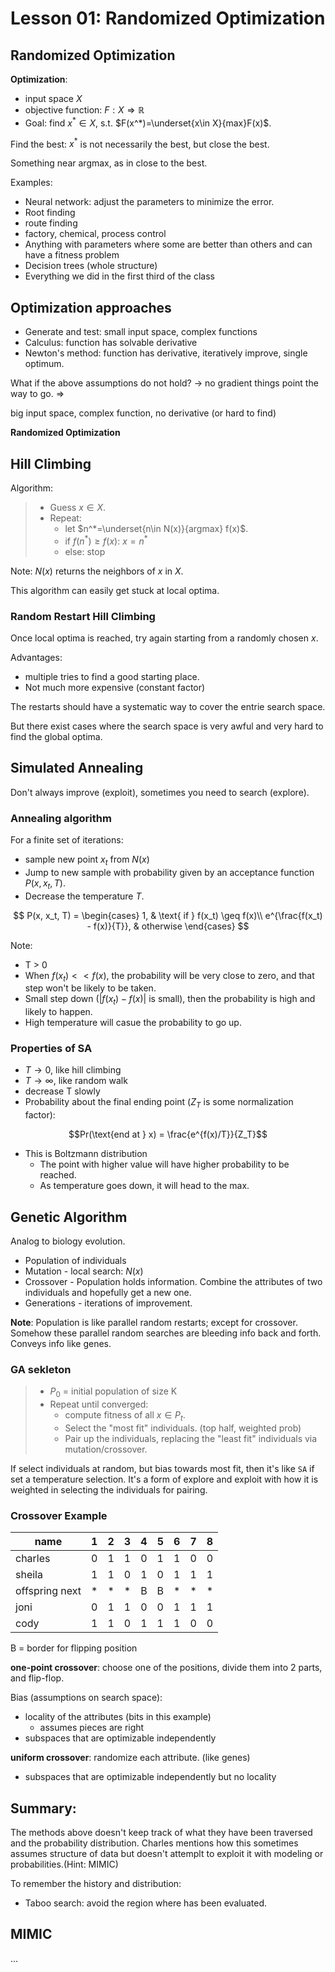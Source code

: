 # Lesson 01: Randomized Optimization

## Randomized Optimization

**Optimization**:

* input space $X$
* objective function: $F: X \Rightarrow \mathbb{R}$
* Goal: find $x^*\in X$, s.t. $F(x^*)=\underset{x\in X}{max}F(x)$.

Find the best: $x^*$ is not necessarily the best, but close the best.

Something near argmax, as in close to the best.

Examples:

* Neural network: adjust the parameters to minimize the error.
* Root finding
* route finding
* factory, chemical, process control
* Anything with parameters where some are better than others and can have a fitness problem
* Decision trees (whole structure)
* Everything we did in the first third of the class

## Optimization approaches

* Generate and test: small input space, complex functions
* Calculus: function has solvable derivative
* Newton's method: function has derivative, iteratively improve, single optimum.

What if the above assumptions do not hold? -> no gradient things point the way to go. =>

big input space, complex function, no derivative (or hard to find)

 **Randomized Optimization**

## Hill Climbing

Algorithm:
> * Guess $x \in X$.
> * Repeat:
>   + let $n^*=\underset{n\in N(x)}{argmax} f(x)$.
>   + if $f(n^*) \geq f(x)$: $x = n^*$
>   + else: stop

Note: $N(x)$ returns the neighbors of $x$ in $X$.

This algorithm  can easily get stuck at local optima.

### Random Restart Hill Climbing

Once local optima is reached, try again starting from a randomly chosen $x$.

Advantages:

* multiple tries to find a good starting place.
* Not much more expensive (constant factor)

The restarts should have a systematic way to cover the entrie search space.

But there exist cases where the search space is very awful and very hard to find the global optima.

## Simulated Annealing

Don't always improve (exploit), sometimes you need to search (explore).

### Annealing algorithm

For a finite set of iterations:
* sample new point $x_t$ from $N(x)$
* Jump to new sample with probability given by an acceptance function $P(x, x_t, T)$.
* Decrease the temperature $T$.

$$
P(x, x_t, T) =
     \begin{cases}
       1, & \text{ if } f(x_t) \geq f(x)\\
       e^{\frac{f(x_t) - f(x)}{T}}, & otherwise
     \end{cases}
$$

Note:

* T > 0
* When $f(x_t) << f(x)$, the probability will be very close to zero, and that step won't be likely to be taken.
* Small step down ($|f(x_t) - f(x)|$ is small), then the probability is high and likely to happen.
* High temperature will casue the probability to go up.

### Properties of SA

* $T \rightarrow 0$, like hill climbing
* $T \rightarrow \infty$, like random walk
* decrease T slowly
* Probability about the final ending point ($Z_T$ is some normalization factor):

$$Pr(\text{end at } x) = \frac{e^{f(x)/T}}{Z_T}$$

* This is Boltzmann distribution
  + The point with higher value will have higher probability to be reached.
  + As temperature goes down, it will head to the max.

## Genetic Algorithm

Analog to biology evolution.

* Population of individuals
* Mutation - local search: $N(x)$
* Crossover - Population holds information. Combine the attributes of two individuals and hopefully get a new one.
* Generations - iterations of improvement.

**Note**:  Population is like parallel random restarts; except for crossover.  Somehow these parallel random searches are bleeding info back and forth.  Conveys info like genes.

### GA sekleton

> * $P_0$ = initial population of size K
> * Repeat until converged:
>   + compute fitness of all $x \in P_t$.
>   + Select the "most fit" individuals. (top half, weighted prob)
>   + Pair up the individuals, replacing the "least fit" individuals via mutation/crossover.

If select individuals at random, but bias towards most fit, then it's like `SA` if set a temperature selection.  It's a form of explore and exploit with how it is weighted in selecting the individuals for pairing.

### Crossover Example

name | 1| 2 |3|4|5|6|7|8
-|-|-|-|-|-|-|-|-
charles | 0|1|1|0|1|1|0|0
sheila  |1|1|0|1|0|1|1|1
offspring next|*|*|*|B|B|*|*|*
joni    |0|1|1|0|0|1|1|1
cody    |1|1|0|1|1|1|0|0

B = border for flipping position

**one-point crossover**: choose one of the positions, divide them into 2 parts, and flip-flop.

Bias (assumptions on search space):

* locality of the attributes (bits in this example)
  * assumes pieces are right
* subspaces that are optimizable independently

**uniform crossover**: randomize each attribute. (like genes)

* subspaces that are optimizable independently but no locality

## Summary:

The methods above doesn't keep track of what they have been traversed and the probability distribution.  Charles mentions how this sometimes assumes structure of data but doesn't attemplt to exploit it with modeling or probabilities.(Hint:  MIMIC)

To remember the history and distribution:
* Taboo search: avoid the region where has been evaluated.

## MIMIC












...
